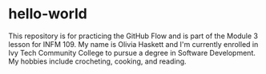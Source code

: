 # hello-world
This repository is for practicing the GitHub Flow and is part of the Module 3 lesson for INFM 109.
My name is Olivia Haskett and I'm currently enrolled in Ivy Tech Community College to pursue a degree in Software Development. My hobbies include crocheting, cooking, and reading. 
